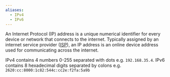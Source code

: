 ```yaml
---
aliases:
  - IPv4
  - IPv6
---
```

An Internet Protocol (IP) address is a unique numerical identifier for every device or network that connects to the internet. Typically assigned by an internet service provider ([ISP](https://www.techtarget.com/whatis/definition/ISP-Internet-service-provider)), an IP address is an online device address used for communicating across the internet.

IPv4 contains 4 numbers 0-255 separated with dots e.g. `192.168.35.4`.
IPv6 contains 8 hexadecimal digits separated by colons e.g. `2620:cc:8000:1c82:544c:cc2e:f2fa:5a9b`